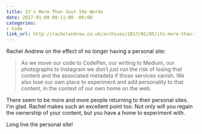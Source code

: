 ```yaml
---
title: It's More Than Just the Words
date: 2017-01-09 00:11:00 -06:00
categories:
- Code
link_url: http://rachelandrew.co.uk/archives/2017/01/05/its-more-than-just-the-words/
---
```


Rachel Andrew on the effect of no longer having a personal site:

> As we move our code to CodePen, our writing to Medium, our photographs to Instagram we don’t *just* run the risk of losing that content and the associated metadata if those services vanish. We also lose our own place to experiment and add personality to that content, in the context of our own home on the web.

There seem to be more and more people returning to their personal sites. I'm glad. Rachel makes such an excellent point too. Not only will you regain the ownership of your content, but you have a home to experiment with.

Long live the personal site!
